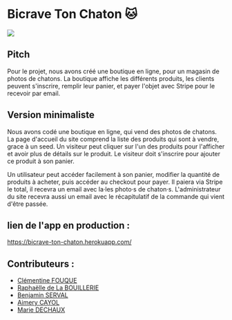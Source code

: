 # Bicrave Ton Chaton 🐱

![](assets/images/team.png)

## Pitch
Pour le projet, nous avons créé une boutique en ligne, pour un magasin de photos de chatons. La boutique affiche les différents produits, les clients peuvent s'inscrire, remplir leur panier, et payer l'objet avec Stripe pour le recevoir par email.

## Version minimaliste
Nous avons codé une boutique en ligne, qui vend des photos de chatons. La page d'accueil du site comprend la liste des produits qui sont à vendre, grace à un seed. Un visiteur peut cliquer sur l'un des produits pour l'afficher et avoir plus de détails sur le produit. Le visiteur doit s'inscrire pour ajouter ce produit à son panier.

Un utilisateur peut accéder facilement à son panier, modifier la quantité de produits à acheter, puis accéder au checkout pour payer. Il paiera via Stripe le total, il recevra un email avec la·les photo·s de chaton·s. L'administrateur du site recevra aussi un email avec le récapitulatif de la commande qui vient d'être passée.

## lien de l'app en production : 
https://bicrave-ton-chaton.herokuapp.com/

## Contributeurs :
- [Clémentine FOUQUE](https://github.com/Clem-svg)
- [Raphaëlle de La BOUILLERIE](https://github.com/raphaelledlb)
- [Benjamin SERVAL](https://github.com/BenjaminServal)
- [Aimery CAYOL](https://github.com/Aimery-Cayol)
- [Marie DECHAUX](https://github.com/mariedx) 